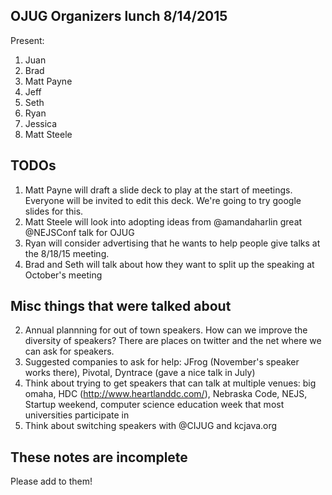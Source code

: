 OJUG Organizers lunch 8/14/2015
------

Present:

1. Juan
2. Brad
3. Matt Payne
4. Jeff
5. Seth
6. Ryan
7. Jessica
8. Matt Steele

TODOs
----

1. Matt Payne will draft a slide deck to play at the start of meetings.  Everyone will be invited to edit this deck.  We're going to try google slides for this.
1. Matt Steele will look into adopting ideas from @amandaharlin great @NEJSConf talk for OJUG
2. Ryan will consider advertising that he wants to help people give talks at the 8/18/15 meeting.   
1. Brad and Seth will talk about how they want to split up the speaking at October's meeting

Misc things that were talked about
-----


2. Annual plannning for out of town speakers.  How can we improve the diversity of speakers?   There are places on twitter and the net where we can ask for speakers.
3. Suggested companies to ask for help: JFrog (November's speaker works there), Pivotal, Dyntrace (gave a nice talk in July)
4. Think about trying to get speakers that can talk at multiple venues: big omaha, HDC (http://www.heartlanddc.com/), Nebraska Code, NEJS, Startup weekend, computer science education week that most universities participate in
5. Think about switching speakers with @CIJUG and kcjava.org

These notes are incomplete
-------
Please add to them!


